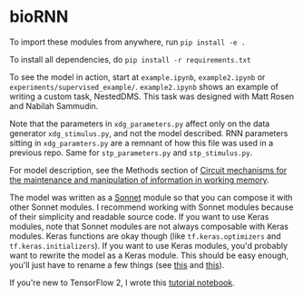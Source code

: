 # bioRNN

To import these modules from anywhere, run `pip install -e .`

To install all dependencies, do `pip install -r requirements.txt`

To see the model in action, start at `example.ipynb`, `example2.ipynb` or `experiments/supervised_example/`. `example2.ipynb` shows an example of writing a custom task, NestedDMS. This task was designed with Matt Rosen and Nabilah Sammudin.

Note that the parameters in `xdg_parameters.py` affect only on the data generator `xdg_stimulus.py`, and not the model described. RNN parameters sitting in `xdg_paramters.py` are a remnant of how this file was used in a previous repo. Same for `stp_parameters.py` and `stp_stimulus.py`.

For model description, see the Methods section of [Circuit mechanisms for the maintenance and manipulation of information in working memory](https://www.nature.com/articles/s41593-019-0414-3).

The model was written as a [Sonnet](https://sonnet.readthedocs.io/en/latest/index.html) module so that you can compose it with other Sonnet modules. I recommend working with Sonnet modules because of their simplicity and readable source code. If you want to use Keras modules, note that Sonnet modules are not always composable with Keras modules. Keras functions are okay though (like `tf.keras.optimizers` and `tf.keras.initializers`). If you want to use Keras modules, you'd probably want to rewrite the model as a Keras module. This should be easy enough, you'll just have to rename a few things (see [this](https://www.tensorflow.org/guide/keras/custom_layers_and_models) and [this](https://www.tensorflow.org/api_docs/python/tf/keras/layers/AbstractRNNCell)).

If you're new to TensorFlow 2, I wrote this [tutorial notebook](https://colab.research.google.com/drive/16Wr40c-iGf-3FL6m0j6Yxnw-ynId-76c?usp=sharing).
